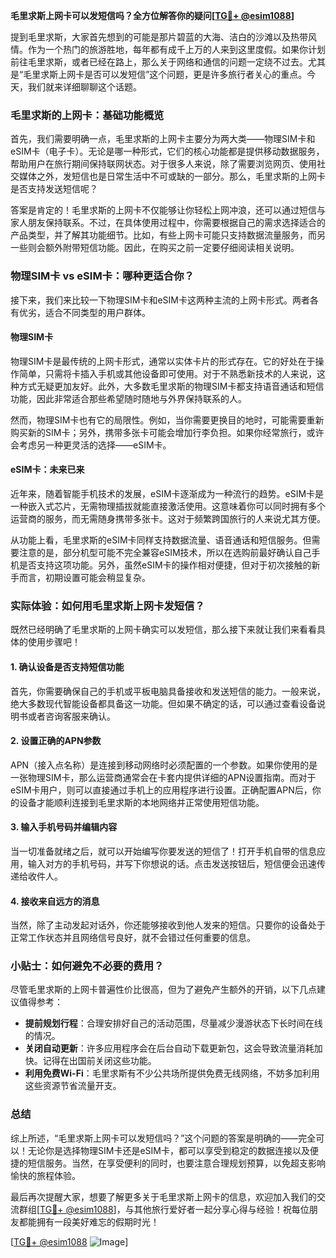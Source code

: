 **毛里求斯上网卡可以发短信吗？全方位解答你的疑问[[TG💪+ @esim1088](https://t.me/s/esim1088)]**

提到毛里求斯，大家首先想到的可能是那片碧蓝的大海、洁白的沙滩以及热带风情。作为一个热门的旅游胜地，每年都有成千上万的人来到这里度假。如果你计划前往毛里求斯，或者已经在路上，那么关于网络和通信的问题一定绕不过去。尤其是“毛里求斯上网卡是否可以发短信”这个问题，更是许多旅行者关心的重点。今天，我们就来详细聊聊这个话题。

### 毛里求斯的上网卡：基础功能概览

首先，我们需要明确一点，毛里求斯的上网卡主要分为两大类——物理SIM卡和eSIM卡（电子卡）。无论是哪一种形式，它们的核心功能都是提供移动数据服务，帮助用户在旅行期间保持联网状态。对于很多人来说，除了需要浏览网页、使用社交媒体之外，发短信也是日常生活中不可或缺的一部分。那么，毛里求斯的上网卡是否支持发送短信呢？

答案是肯定的！毛里求斯的上网卡不仅能够让你轻松上网冲浪，还可以通过短信与家人朋友保持联系。不过，在具体使用过程中，你需要根据自己的需求选择适合的产品类型，并了解其功能细节。比如，有些上网卡可能只支持数据流量服务，而另一些则会额外附带短信功能。因此，在购买之前一定要仔细阅读相关说明。

### 物理SIM卡 vs eSIM卡：哪种更适合你？

接下来，我们来比较一下物理SIM卡和eSIM卡这两种主流的上网卡形式。两者各有优劣，适合不同类型的用户群体。

#### 物理SIM卡

物理SIM卡是最传统的上网卡形式，通常以实体卡片的形式存在。它的好处在于操作简单，只需将卡插入手机或其他设备即可使用。对于不熟悉新技术的人来说，这种方式无疑更加友好。此外，大多数毛里求斯的物理SIM卡都支持语音通话和短信功能，因此非常适合那些希望随时随地与外界保持联系的人。

然而，物理SIM卡也有它的局限性。例如，当你需要更换目的地时，可能需要重新购买新的SIM卡；另外，携带多张卡可能会增加行李负担。如果你经常旅行，或许会考虑另一种更灵活的选择——eSIM卡。

#### eSIM卡：未来已来

近年来，随着智能手机技术的发展，eSIM卡逐渐成为一种流行的趋势。eSIM卡是一种嵌入式芯片，无需物理插拔就能直接激活使用。这意味着你可以同时拥有多个运营商的服务，而无需随身携带多张卡。这对于频繁跨国旅行的人来说尤其方便。

从功能上看，毛里求斯的eSIM卡同样支持数据流量、语音通话和短信服务。但需要注意的是，部分机型可能不完全兼容eSIM技术，所以在选购前最好确认自己手机是否支持这项功能。另外，虽然eSIM卡的操作相对便捷，但对于初次接触的新手而言，初期设置可能会稍显复杂。

### 实际体验：如何用毛里求斯上网卡发短信？

既然已经明确了毛里求斯的上网卡确实可以发短信，那么接下来就让我们来看看具体的使用步骤吧！

#### 1. 确认设备是否支持短信功能

首先，你需要确保自己的手机或平板电脑具备接收和发送短信的能力。一般来说，绝大多数现代智能设备都具备这一功能。但如果不确定的话，可以通过查看设备说明书或者咨询客服来确认。

#### 2. 设置正确的APN参数

APN（接入点名称）是连接到移动网络时必须配置的一个参数。如果你使用的是一张物理SIM卡，那么运营商通常会在卡套内提供详细的APN设置指南。而对于eSIM卡用户，则可以直接通过手机上的应用程序进行设置。正确配置APN后，你的设备才能顺利连接到毛里求斯的本地网络并正常使用短信功能。

#### 3. 输入手机号码并编辑内容

当一切准备就绪之后，就可以开始编写你要发送的短信了！打开手机自带的信息应用，输入对方的手机号码，并写下你想说的话。点击发送按钮后，短信便会迅速传递给收件人。

#### 4. 接收来自远方的消息

当然，除了主动发起对话外，你还能够接收到他人发来的短信。只要你的设备处于正常工作状态并且网络信号良好，就不会错过任何重要的信息。

### 小贴士：如何避免不必要的费用？

尽管毛里求斯的上网卡普遍性价比很高，但为了避免产生额外的开销，以下几点建议值得参考：

- **提前规划行程**：合理安排好自己的活动范围，尽量减少漫游状态下长时间在线的情况。
- **关闭自动更新**：许多应用程序会在后台自动下载更新包，这会导致流量消耗加快。记得在出国前关闭这些功能。
- **利用免费Wi-Fi**：毛里求斯有不少公共场所提供免费无线网络，不妨多加利用这些资源节省流量开支。

### 总结

综上所述，“毛里求斯上网卡可以发短信吗？”这个问题的答案是明确的——完全可以！无论你是选择物理SIM卡还是eSIM卡，都可以享受到稳定的数据连接以及便捷的短信服务。当然，在享受便利的同时，也要注意合理规划预算，以免超支影响愉快的旅程体验。

最后再次提醒大家，想要了解更多关于毛里求斯上网卡的信息，欢迎加入我们的交流群组[[TG💪+ @esim1088](https://t.me/s/esim1088)]，与其他旅行爱好者一起分享心得与经验！祝每位朋友都能拥有一段美好难忘的假期时光！

[[TG💪+ @esim1088](https://t.me/s/esim1088) ![Image](https://i.postimg.cc/4NQfJmqS/Snipaste-2025-05-13-00-14-12.png)]